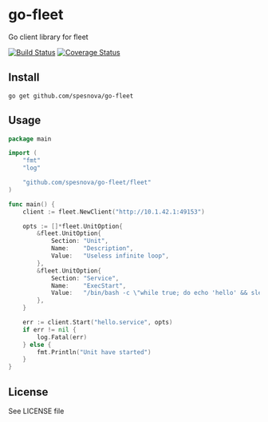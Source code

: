 # go-fleet
Go client library for fleet

[![Build Status](https://travis-ci.org/obukhov/go-fleet.svg?branch=master)](https://travis-ci.org/obukhov/go-fleet)
[![Coverage Status](https://coveralls.io/repos/github/obukhov/go-fleet/badge.svg?branch=master)](https://coveralls.io/github/obukhov/go-fleet?branch=master)

## Install

```
go get github.com/spesnova/go-fleet
```

## Usage

```go
package main

import (
    "fmt"
    "log"

    "github.com/spesnova/go-fleet/fleet"
)

func main() {
    client := fleet.NewClient("http://10.1.42.1:49153")

	opts := []*fleet.UnitOption{
		&fleet.UnitOption{
			Section: "Unit",
			Name:    "Description",
			Value:   "Useless infinite loop",
		},
		&fleet.UnitOption{
			Section: "Service",
			Name:    "ExecStart",
			Value:   "/bin/bash -c \"while true; do echo 'hello' && sleep 1; done\"",
		},
	}

	err := client.Start("hello.service", opts)
	if err != nil {
		log.Fatal(err)
	} else {
		fmt.Println("Unit have started")
	}
}
```

## License
See LICENSE file
